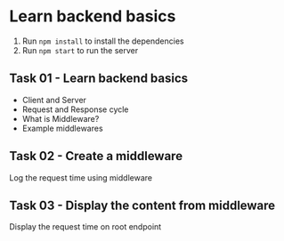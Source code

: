 # Learn backend basics

1. Run `npm install` to install the dependencies
2. Run `npm start` to run the server

## Task 01 - Learn backend basics

- Client and Server
- Request and Response cycle
- What is Middleware?
- Example middlewares

## Task 02 - Create a middleware

Log the request time using middleware

## Task 03 - Display the content from middleware

Display the request time on root endpoint
